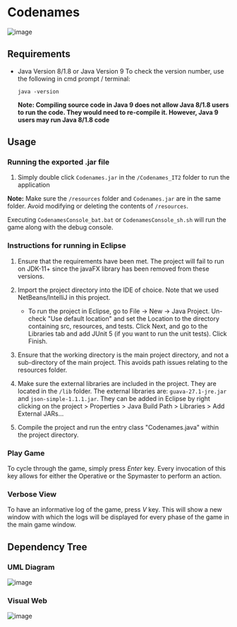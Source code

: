 # Codenames

![image](https://drive.google.com/uc?export=view&id=16011UQ-yv_0t4Q86A45mW_bUYCFVEywY)

## Requirements

- Java Version 8/1.8 or Java Version 9
	To check the version number, use the following in cmd prompt / terminal:
	```
	java -version
	```
	**Note: Compiling source code in Java 9 does not allow Java 8/1.8 users to run the code. They would need to re-compile it. However, Java 9 users may run Java 8/1.8 code**
	
## Usage 

### Running the exported .jar file
1. Simply double click `Codenames.jar` in the `/Codenames_IT2` folder to run the application

**Note:** Make sure the `/resources` folder and `Codenames.jar` are in the same folder. Avoid modifying or deleting the contents of `/resources`.

Executing `CodenamesConsole_bat.bat` or `CodenamesConsole_sh.sh` will run the game along with the debug console.

### Instructions for running in Eclipse

1. Ensure that the requirements have been met. The project will fail to run on JDK-11+ since the javaFX library has been removed from these versions.

2. Import the project directory into the IDE of choice. Note that we used NetBeans/IntelliJ in this project. 

    * To run the project in Eclipse, go to File -> New -> Java Project.  Un-check "Use default location" and set the Location to the directory containing src, resources, and tests.
Click Next, and go to the Libraries tab and add JUnit 5 (if you want to run the unit tests). Click Finish.

3. Ensure that the working directory is the main project directory, and not a sub-directory of the main project. This avoids path issues relating to the resources folder. 

4. Make sure the external libraries are included in the project. They are located in the `/lib` folder. The external libraries are: `guava-27.1-jre.jar` and `json-simple-1.1.1.jar`. They can be added in Eclipse by right clicking on the project > Properties > Java Build Path > Libraries > Add External JARs...

5. Compile the project and run the entry class "Codenames.java" within the project directory.

### Play Game
To cycle through the game, simply press *Enter* key. Every invocation of this key allows for either the Operative or the Spymaster to perform an action.

### Verbose View
To have an informative log of the game, press *V* key. This will show a new window with which the logs will be displayed for every phase of the game in the main game window. 

## Dependency Tree

### UML Diagram

![image](https://drive.google.com/uc?export=view&id=1omf_et8GsZn5pPZziDwZVTSH6asKY6zl)


### Visual Web

![image](https://drive.google.com/uc?export=view&id=1qw0Oeij9mqHS15xMVfIckwBrn_xEoN9I)
